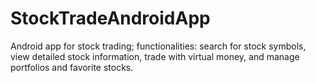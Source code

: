 # StockTradeAndroidApp
Android app for stock trading; functionalities: search for stock symbols, view detailed stock information, trade with virtual money, and manage portfolios and favorite stocks.

